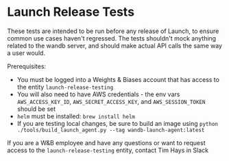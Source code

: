 # Launch Release Tests

These tests are intended to be run before any release of Launch, to ensure common use cases haven't regressed. The tests shouldn't mock anything related to the wandb server, and should make actual API calls the same way a user would.

Prerequisites:
- You must be logged into a Weights & Biases account that has access to the entity `launch-release-testing`
- You will also need to have AWS credentials - the env vars `AWS_ACCESS_KEY_ID`, `AWS_SECRET_ACCESS_KEY`, and `AWS_SESSION_TOKEN` should be set
- `helm` must be installed: `brew install helm`
- If you are testing local changes, be sure to build an image using `python ./tools/build_launch_agent.py --tag wandb-launch-agent:latest`

If you are a W&B employee and have any questions or want to request access to the `launch-release-testing` entity, contact Tim Hays in Slack
